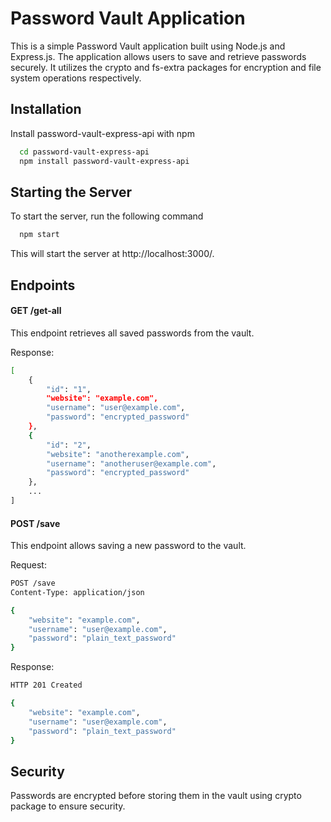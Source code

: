 
# Password Vault Application

This is a simple Password Vault application built using Node.js and Express.js. The application allows users to save and retrieve passwords securely. It utilizes the crypto and fs-extra packages for encryption and file system operations respectively.


## Installation

Install password-vault-express-api with npm

```bash
  cd password-vault-express-api 
  npm install password-vault-express-api 
```
    
## Starting the Server
To start the server, run the following command
```bash
  npm start 
```
This will start the server at http://localhost:3000/.
## Endpoints
#### GET /get-all

This endpoint retrieves all saved passwords from the vault.

Response:
```bash
[
    {
        "id": "1",
        "website": "example.com",
        "username": "user@example.com",
        "password": "encrypted_password"
    },
    {
        "id": "2",
        "website": "anotherexample.com",
        "username": "anotheruser@example.com",
        "password": "encrypted_password"
    },
    ...
]
```

#### POST /save

This endpoint allows saving a new password to the vault.

Request:
```bash
POST /save
Content-Type: application/json

{
    "website": "example.com",
    "username": "user@example.com",
    "password": "plain_text_password"
}
```
Response:
```bash
HTTP 201 Created

{
    "website": "example.com",
    "username": "user@example.com",
    "password": "plain_text_password"
}

```


## Security
Passwords are encrypted before storing them in the vault using crypto package to ensure security.
